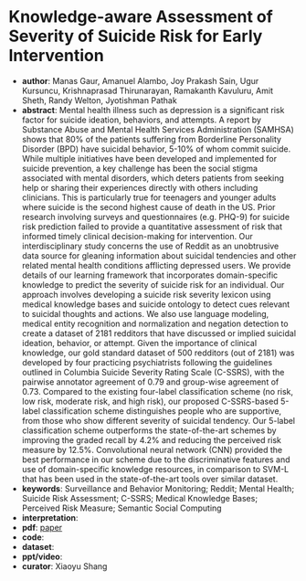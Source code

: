 # Knowledge-aware Assessment of Severity of Suicide Risk for Early Intervention
- **author**: Manas Gaur, Amanuel Alambo, Joy Prakash Sain, Ugur Kursuncu, Krishnaprasad Thirunarayan, Ramakanth Kavuluru, Amit Sheth, Randy Welton, Jyotishman Pathak
- **abstract**: Mental health illness such as depression is a significant risk factor for suicide ideation, behaviors, and attempts. A report by Substance Abuse and Mental Health Services Administration (SAMHSA) shows that 80% of the patients suffering from Borderline Personality Disorder (BPD) have suicidal behavior, 5-10% of whom commit suicide. While multiple initiatives have been developed and implemented for suicide prevention, a key challenge has been the social stigma associated with mental disorders, which deters patients from seeking help or sharing their experiences directly with others including clinicians. This is particularly true for teenagers and younger adults where suicide is the second highest cause of death in the US. Prior research involving surveys and questionnaires (e.g. PHQ-9) for suicide risk prediction failed to provide a quantitative assessment of risk that informed timely clinical decision-making for intervention. Our interdisciplinary study concerns the use of Reddit as an unobtrusive data source for gleaning information about suicidal tendencies and other related mental health conditions afflicting depressed users. We provide details of our learning framework that incorporates domain-specific knowledge to predict the severity of suicide risk for an individual. Our approach involves developing a suicide risk severity lexicon using medical knowledge bases and suicide ontology to detect cues relevant to suicidal thoughts and actions. We also use language modeling, medical entity recognition and normalization and negation detection to create a dataset of 2181 redditors that have discussed or implied suicidal ideation, behavior, or attempt. Given the importance of clinical knowledge, our gold standard dataset of 500 redditors (out of 2181) was developed by four practicing psychiatrists following the guidelines outlined in Columbia Suicide Severity Rating Scale (C-SSRS), with the pairwise annotator agreement of 0.79 and group-wise agreement of 0.73. Compared to the existing four-label classification scheme (no risk, low risk, moderate risk, and high risk), our proposed C-SSRS-based 5-label classification scheme distinguishes people who are supportive, from those who show different severity of suicidal tendency. Our 5-label classification scheme outperforms the state-of-the-art schemes by improving the graded recall by 4.2% and reducing the perceived risk measure by 12.5%. Convolutional neural network (CNN) provided the best performance in our scheme due to the discriminative features and use of domain-specific knowledge resources, in comparison to SVM-L that has been used in the state-of-the-art tools over similar dataset.
- **keywords**: Surveillance and Behavior Monitoring; Reddit; Mental Health; Suicide Risk Assessment; C-SSRS; Medical Knowledge Bases; Perceived Risk Measure; Semantic Social Computing 
- **interpretation**: 
- **pdf**: [paper](http://protocols.netlab.uky.edu/~rvkavu2/research/p514-gaur.pdf)
- **code**:
- **dataset**: 
- **ppt/video**:
- **curator**: Xiaoyu Shang 
